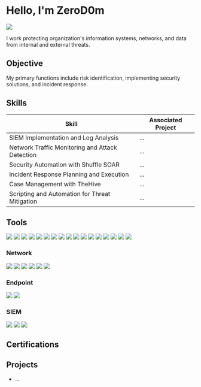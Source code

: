 # Hello, I'm ZeroD0m
<a href="https://www.linkedin.com/in/remymatos/"><img src="https://img.shields.io/badge/-LinkedIn-0072b1?&style=for-the-badge&logo=linkedin&logoColor=white" /></a>

I work protecting organization's information systems, networks, and data from internal and external threats.

## Objective

My primary functions include risk identification, implementing security solutions, and incident response.

## Skills

| Skill                                         | Associated Project         |
|-----------------------------------------------|----------------------------|
| SIEM Implementation and Log Analysis          | ...|
| Network Traffic Monitoring and Attack Detection | ...|
| Security Automation with Shuffle SOAR         | ...|
| Incident Response Planning and Execution      | ...|
| Case Management with TheHive                  | ...|
| Scripting and Automation for Threat Mitigation | ...|

## Tools
<div>
    <img src="https://img.shields.io/badge/VSCodium-2F80ED?style=flat&logo=VSCodium&logoColor=white" />
    <img src="https://img.shields.io/badge/GitHub-181717?style=flat&logo=github&logoColor=white" />
    <img src="https://img.shields.io/badge/Teams-6264A7?style=flat&logo=microsoft-teams&logoColor=white" />
    <img src="https://img.shields.io/badge/Debian-A81D33?style=flat&logo=debian&logoColor=white" />
    <img src="https://img.shields.io/badge/-FreeBSD-%23870000?style=for-the-badge&logo=freebsd&logoColor=white" />
    <img src="https://img.shields.io/badge/Kali_Linux-557C94?style=flat&logo=kali-linux&logoColor=white" />
    <img src="https://img.shields.io/badge/Linux-FCC624?style=flat&logo=linux&logoColor=black" />
    <img src="https://img.shields.io/badge/Windows-0078D6?style=flat&logo=windows&logoColor=white" />
    <img src="https://img.shields.io/badge/Python-3776AB?style=flat&logo=python&logoColor=white" />
    <img src="https://img.shields.io/badge/C-A8B9CC?style=flat&logo=c&logoColor=black" />
    <img src="https://img.shields.io/badge/Java-ED8B00?style=flat&logo=openjdk&logoColor=white" />
    <img src="https://img.shields.io/badge/Markdown-000000?style=flat&logo=markdown&logoColor=white" />
    <img src="https://img.shields.io/badge/Shell_Script-121011?style=flat&logo=gnu-bash&logoColor=white" />
    <img src="https://img.shields.io/badge/Microsoft_Azure-0078D4?style=flat&logo=microsoft-azure&logoColor=white" />
    <img src="https://img.shields.io/badge/SQLite-003B57?style=flat&logo=sqlite&logoColor=white" />
    <img src="https://img.shields.io/badge/Markdown-%23000000.svg?logo=markdown&logoColor=white" />
    <img src="https://img.shields.io/badge/tmux-1BB91F?logo=tmux&logoColor=fff" />


</div>

### Network
<div>
    <img src="https://img.shields.io/badge/-Wireshark-1679A7?&style=for-the-badge&logo=Wireshark&logoColor=white" />
    <img src="https://img.shields.io/badge/-Suricata-EF3B2D?&style=for-the-badge&logo=Suricata&logoColor=white" />
    <img src="https://img.shields.io/badge/-Zeek-777BB4?&style=for-the-badge&logo=Zeek&logoColor=white" />
    <img src="https://img.shields.io/badge/Snort-F6A7AA?&style=for-the-badge&logo=Snort&logoColor=white" />
    <img src="https://img.shields.io/badge/elasticsearch-005571?&style=for-the-badge&logo=Elasticsearch&logoColor=white"/>
    <img src="https://img.shields.io/badge/kibana-005571?&style=for-the-badge&logo=Kibana&logoColor=white"/>
</div>

### Endpoint
<div>
    <img src="https://img.shields.io/badge/-Microsoft_Defender_for_Endpoint-00A4EF?&style=for-the-badge&logo=Microsoft&logoColor=white" />
    <img src="https://img.shields.io/badge/-Velociraptor-4B275F?&style=for-the-badge&logo=Velociraptor&logoColor=white" />
</div>

### SIEM
<div>
    <img src="https://img.shields.io/badge/-Microsoft_Sentinel-0078D4?&style=for-the-badge&logo=Microsoft&logoColor=white" />
    <img src="https://img.shields.io/badge/-Splunk-000000?&style=for-the-badge&logo=Splunk&logoColor=white" />
    <img src="https://img.shields.io/badge/-Elastic-005571?&style=for-the-badge&logo=Elastic&logoColor=white" />
</div>

## Certifications

<div>
<!-- 
<img src="https://img.shields.io/badge/-Security%2B-FF0000?&style=for-the-badge&logo=CompTIA&logoColor=white" />
<img src="https://img.shields.io/badge/-Network%2B-007ACC?&style=for-the-badge&logo=CompTIA&logoColor=white" />
<img src="https://img.shields.io/badge/-A%2B-4D4D4D?&style=for-the-badge&logo=CompTIA&logoColor=white" />
<img src="https://img.shields.io/badge/-CDSA-006400?&style=for-the-badge&logoColor=white" />
<img src="https://img.shields.io/badge/-CCD-000080?&style=for-the-badge&logoColor=white" />
</div>
-->

## Projects
- ...